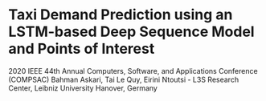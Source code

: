 # Taxi Demand Prediction using an LSTM-based Deep Sequence Model and Points of Interest

2020 IEEE 44th Annual Computers, Software, and Applications Conference (COMPSAC)
Bahman Askari, Tai Le Quy, Eirini Ntoutsi - L3S Research Center, Leibniz University Hanover, Germany
